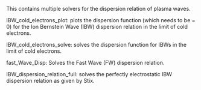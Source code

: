 This contains multiple solvers for the dispersion relation of plasma waves.

IBW_cold_electrons_plot: plots the dispersion function (which needs to be = 0) for the Ion Bernstein Wave (IBW) dispersion relation in the limit of cold electrons. 

IBW_cold_electrons_solve: solves the dispersion function for IBWs in the limit of cold electrons.

fast_Wave_Disp: Solves the Fast Wave (FW) dispersion relation.

IBW_dispersion_relation_full: solves the perfectly electrostatic IBW dispersion relation as given by Stix. 
